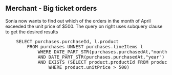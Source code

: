## Merchant - Big ticket orders

Sonia now wants to find out which of the orders in the month of April exceeded the unit price of $500. The query on right uses subquery clause to get the desired results

<pre id="example">
    SELECT purchases.purchaseId, l.product 
        FROM purchases UNNEST purchases.lineItems l 
            WHERE DATE_PART_STR(purchases.purchasedAt,"month") = 4
            AND DATE_PART_STR(purchases.purchasedAt,"year") = 2014 
            AND EXISTS (SELECT product.productId FROM product USE KEYS l.product 
                WHERE product.unitPrice > 500)
</pre>

